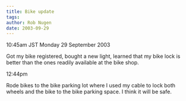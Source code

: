 ```yaml
---
title: Bike update
tags: 
author: Rob Nugen
date: 2003-09-29
---
```


<p class=date>10:45am JST Monday 29 September 2003</p>

<p>Got my bike registered, bought a new light, learned that my bike
lock is better than the ones readily available at the bike shop.</p>

<p class=date>12:44pm</p>

<p>Rode bikes to the bike parking lot where I used my cable to lock
both wheels and the bike to the bike parking space.  I think it will
be safe.</p>
